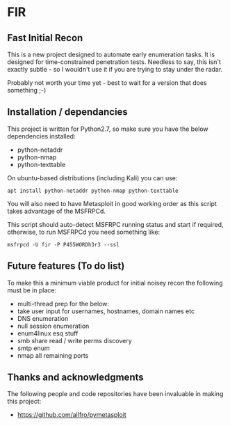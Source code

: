 # FIR
## Fast Initial Recon

This is a new project designed to automate early enumeration tasks.  It is designed for time-constrained penetration tests.  Needless to say, this isn't exactly subtle - so I wouldn't use it if you are trying to stay under the radar.

Probably not worth your time yet - best to wait for a version that does something ;-)

## Installation / dependancies

This project is written for Python2.7, so make sure you have the below dependencies installed:

- python-netaddr
- python-nmap
- python-texttable

On ubuntu-based distributions (including Kali) you can use:

    apt install python-netaddr python-nmap python-texttable

You will also need to have Metasploit in good working order as this script takes advantage of the MSFRPCd.

This script should auto-detect MSFRPC running status and start if required, otherwise, to run MSFRPCd you need something like:

    msfrpcd -U fir -P P455WORDh3r3 --ssl
    
## Future features (To do list)

To make this a minimum viable product for initial noisey recon the following must be in place:

- multi-thread prep for the below:
- take user input for usernames, hostnames, domain names etc
- DNS enumeration
- null session enumeration
- enum4linux esq stuff
- smb share read / write perms discovery
- smtp enum
- nmap all remaining ports

## Thanks and acknowledgments

The following people and code repositories have been invaluable in making this project:

- https://github.com/allfro/pymetasploit